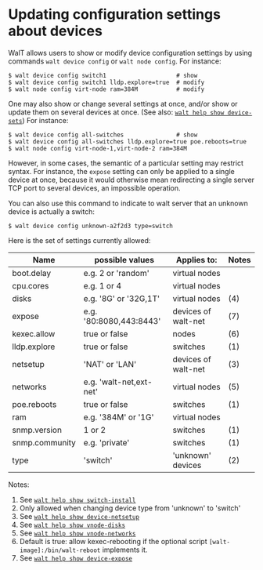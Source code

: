 
# Updating configuration settings about devices

WalT allows users to show or modify device configuration settings by using commands `walt device config` or `walt node config`.
For instance:
```
$ walt device config switch1                    # show
$ walt device config switch1 lldp.explore=true  # modify
$ walt node config virt-node ram=384M           # modify
```

One may also show or change several settings at once, and/or show or update them on several devices at once. (See also: [`walt help show device-sets`](device-sets.md))
For instance:
```
$ walt device config all-switches               # show
$ walt device config all-switches lldp.explore=true poe.reboots=true
$ walt node config virt-node-1,virt-node-2 ram=384M
```

However, in some cases, the semantic of a particular setting may restrict syntax.
For instance, the `expose` setting can only be applied to a single device at once,
because it would otherwise mean redirecting a single server TCP port to several devices,
an impossible operation.

You can also use this command to indicate to walt server that an unknown device is actually a switch:
```
$ walt device config unknown-a2f2d3 type=switch
```

Here is the set of settings currently allowed:

| Name           | possible values         | Applies to:         | Notes |
|----------------|-------------------------|---------------------|-------|
| boot.delay     | e.g. 2 or 'random'      | virtual nodes       |       |
| cpu.cores      | e.g. 1 or 4             | virtual nodes       |       |
| disks          | e.g. '8G' or '32G,1T'   | virtual nodes       | (4)   |
| expose         | e.g. '80:8080,443:8443' | devices of walt-net | (7)   |
| kexec.allow    | true or false           | nodes               | (6)   |
| lldp.explore   | true or false           | switches            | (1)   |
| netsetup       | 'NAT' or 'LAN'          | devices of walt-net | (3)   |
| networks       | e.g. 'walt-net,ext-net' | virtual nodes       | (5)   |
| poe.reboots    | true or false           | switches            | (1)   |
| ram            | e.g. '384M' or '1G'     | virtual nodes       |       |
| snmp.version   | 1 or 2                  | switches            | (1)   |
| snmp.community | e.g. 'private'          | switches            | (1)   |
| type           | 'switch'                | 'unknown' devices   | (2)   |

Notes:
1. See [`walt help show switch-install`](switch-install.md)
2. Only allowed when changing device type from 'unknown' to 'switch'
3. See [`walt help show device-netsetup`](device-netsetup.md)
4. See [`walt help show vnode-disks`](vnode-disks.md)
5. See [`walt help show vnode-networks`](vnode-networks.md)
6. Default is true: allow kexec-rebooting if the optional script `[walt-image]:/bin/walt-reboot` implements it.
7. See [`walt help show device-expose`](device-expose.md)
